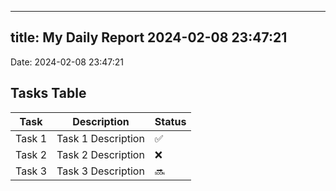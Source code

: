 
---
title: My Daily Report 2024-02-08 23:47:21
---

Date: 2024-02-08 23:47:21

## Tasks Table

| Task | Description | Status |
|------|-------------|--------|
| Task 1 | Task 1 Description | ✅ |
| Task 2 | Task 2 Description | ❌ |
| Task 3 | Task 3 Description | 🔜 |
